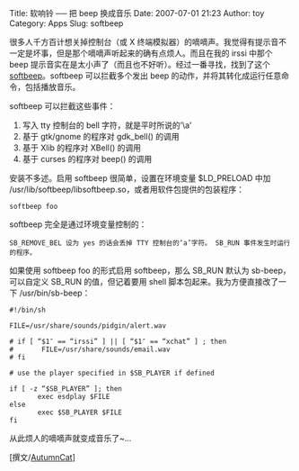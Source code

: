 Title: 软响铃 ── 把 beep 换成音乐
Date: 2007-07-01 21:23
Author: toy
Category: Apps
Slug: softbeep

很多人千方百计想关掉控制台（或 X
终端模拟器）的嘀嘀声。我觉得有提示音不一定是坏事，但是那个嘀嘀声听起来的确有点烦人。而且在我的
irssi 中那个 beep
提示音实在是太小声了（而且也不好听）。经过一番寻找，找到了这个
[softbeep](http://0pointer.de/lennart/projects/softbeep/)。softbeep
可以拦截多个发出 beep 的动作，并将其转化成运行任意命令，包括播放音乐。

softbeep 可以拦截这些事件：

1.  写入 tty 控制台的 bell 字符，就是平时所说的’\\a’
2.  基于 gtk/gnome 的程序对 gdk\_bell() 的调用
3.  基于 Xlib 的程序对 XBell() 的调用
4.  基于 curses 的程序对 beep() 的调用

安装不多述。启用 softbeep 很简单，设置在环境变量 $LD\_PRELOAD 中加
/usr/lib/softbeep/libsoftbeep.so，或者用软件包提供的包装程序：

`softbeep foo`

softbeep 完全是通过环境变量控制的：

`SB_REMOVE_BEL 设为 yes 的话会丢掉 TTY 控制台的‘a’字符。 SB_RUN 事件发生时运行的程序。`

如果使用 softbeep foo 的形式启用 softbeep，那么 SB\_RUN 默认为
sb-beep，可以自定义 SB\_RUN 的值，但记着要用 shell
脚本包起来。我为方便直接改了一下 /usr/bin/sb-beep：

    #!/bin/sh

    FILE=/usr/share/sounds/pidgin/alert.wav

    # if [ “$1″ == “irssi” ] || [ “$1″ == “xchat” ] ; then
    #       FILE=/usr/share/sounds/email.wav
    # fi

    # use the player specified in $SB_PLAYER if defined

    if [ -z “$SB_PLAYER” ]; then
           exec esdplay $FILE
    else
           exec $SB_PLAYER $FILE
    fi

从此烦人的嘀嘀声就变成音乐了~…

[撰文/[AutumnCat](http://bigsnakecat.blogspot.com/2007/06/beep.html)]
